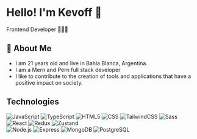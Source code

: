 # Hello! I'm Kevoff 👋

Frontend Developer  👨🏻‍💻


## 🚀 About Me
- I am 21 years old and live in Bahia Blanca, Argentina.
- I am a Mern and Pern full stack developer
- I like to contribute to the creation of tools and applications that have a positive impact on society.

## Technologies
  ![JavaScript](https://img.shields.io/badge/-JavaScript-333333?styles-flat&logo=javascript)
  ![TypeScript](https://img.shields.io/badge/-TypeScript-333333?styles-flat&logo=typescript)
  ![HTML5](https://img.shields.io/badge/-HTML5-333333?styles-flat&logo=HTML5)
  ![CSS](https://img.shields.io/badge/-CSS-333333?styles-flat&logo=CSS3&logoColor=1572B6)
  ![TailwindCSS](https://img.shields.io/badge/-TailwindCSS-333333?styles-flat&logo=TailwindCSS)
  ![Sass](https://img.shields.io/badge/-SCSS-333333?styles-flat&logo=Sass)
  ![React](https://img.shields.io/badge/-React-333333?styles-flat&logo=React)
  ![Redux](https://img.shields.io/badge/-Redux-333333?styles-flat&logo=Redux)
  ![Zustand](https://img.shields.io/badge/-Zustand-333333?styles-flat&logo=Zustand)
  <br/>
  ![Node.js](https://img.shields.io/badge/-Node.js-333333?styles-flat&logo=Node.js)
  ![Express](https://img.shields.io/badge/-Express-333333?styles-flat&logo=Express)
  ![MongoDB](https://img.shields.io/badge/-MongoDB-333333?styles-flat&logo=MongoDB)
  ![PostgreSQL](https://img.shields.io/badge/-PostgreSQL-333333?styles-flat&logo=PostgreSQL)
